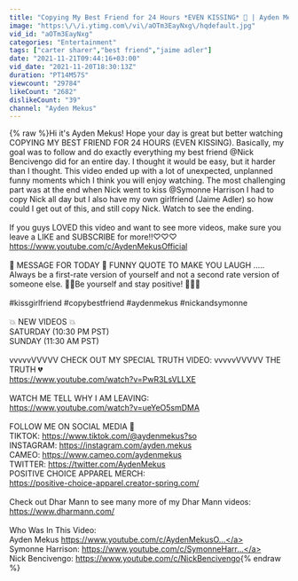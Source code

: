 ```yaml
---
title: "Copying My Best Friend for 24 Hours *EVEN KISSING* 🤭 | Ayden Mekus"
image: "https:\/\/i.ytimg.com\/vi\/aOTm3EayNxg\/hqdefault.jpg"
vid_id: "aOTm3EayNxg"
categories: "Entertainment"
tags: ["carter sharer","best friend","jaime adler"]
date: "2021-11-21T09:44:16+03:00"
vid_date: "2021-11-20T18:30:13Z"
duration: "PT14M57S"
viewcount: "29784"
likeCount: "2682"
dislikeCount: "39"
channel: "Ayden Mekus"
---
```

{% raw %}Hi it's Ayden Mekus! Hope your day is great but better watching COPYING MY BEST FRIEND FOR 24 HOURS (EVEN KISSING). Basically, my goal was to follow and do exactly everything my best friend @Nick Bencivengo did for an entire day. I thought it would be easy, but it harder than I thought. This video ended up with a lot of unexpected, unplanned funny moments which I think you will enjoy watching. The most challenging part was at the end when Nick went to kiss @Symonne Harrison  I had to copy Nick all day but I also have my own girlfriend (Jaime Adler) so how could I get out of this, and still copy Nick. Watch to see the ending.<br /><br />If you guys LOVED this video and want to see more videos, make sure you leave a LIKE and SUBSCRIBE for more!!♡♡♡ <br /><a rel="nofollow" target="blank" href="https://www.youtube.com/c/AydenMekusOfficial">https://www.youtube.com/c/AydenMekusOfficial</a><br /><br />💙 MESSAGE FOR TODAY 💙 FUNNY QUOTE TO MAKE YOU LAUGH ..... Always be a first-rate version of yourself and not a second rate version of someone else. 💙💙Be yourself and stay positive! 💙💙💙 <br /><br />#kissgirlfriend #copybestfriend #aydenmekus  #nickandsymonne<br /><br />💥 NEW VIDEOS 💥 <br />SATURDAY (10:30 PM PST) <br />SUNDAY (11:30 AM PST) <br /><br />vvvvvVVVVV CHECK OUT MY SPECIAL TRUTH VIDEO: vvvvvVVVVV THE TRUTH 💔 <br /><a rel="nofollow" target="blank" href="https://www.youtube.com/watch?v=PwR3LsVLLXE">https://www.youtube.com/watch?v=PwR3LsVLLXE</a> <br /><br />WATCH ME TELL WHY I AM LEAVING: <br /><a rel="nofollow" target="blank" href="https://www.youtube.com/watch?v=ueYeO5smDMA">https://www.youtube.com/watch?v=ueYeO5smDMA</a> <br /><br />FOLLOW ME ON SOCIAL MEDIA 🥰 <br />TIKTOK: <a rel="nofollow" target="blank" href="https://www.tiktok.com/@aydenmekus?so">https://www.tiktok.com/@aydenmekus?so</a> <br />INSTAGRAM: <a rel="nofollow" target="blank" href="https://instagram.com/ayden.mekus">https://instagram.com/ayden.mekus</a> <br />CAMEO: <a rel="nofollow" target="blank" href="https://www.cameo.com/aydenmekus">https://www.cameo.com/aydenmekus</a> <br />TWITTER: <a rel="nofollow" target="blank" href="https://twitter.com/AydenMekus">https://twitter.com/AydenMekus</a> <br />POSITIVE CHOICE APPAREL MERCH: <br /><a rel="nofollow" target="blank" href="https://positive-choice-apparel.creator-spring.com/">https://positive-choice-apparel.creator-spring.com/</a> <br /><br />Check out Dhar Mann to see many more of my Dhar Mann videos: <a rel="nofollow" target="blank" href="https://www.dharmann.com/">https://www.dharmann.com/</a> <br /><br />Who Was In This Video: <br />Ayden Mekus <a rel="nofollow" target="blank" href="https://www.youtube.com/c/AydenMekusO...">https://www.youtube.com/c/AydenMekusO...</a> <br />Symonne Harrison: <a rel="nofollow" target="blank" href="https://www.youtube.com/c/SymonneHarr...">https://www.youtube.com/c/SymonneHarr...</a> <br />Nick Bencivengo: <a rel="nofollow" target="blank" href="https://www.youtube.com/c/NickBencivengo">https://www.youtube.com/c/NickBencivengo</a>{% endraw %}
